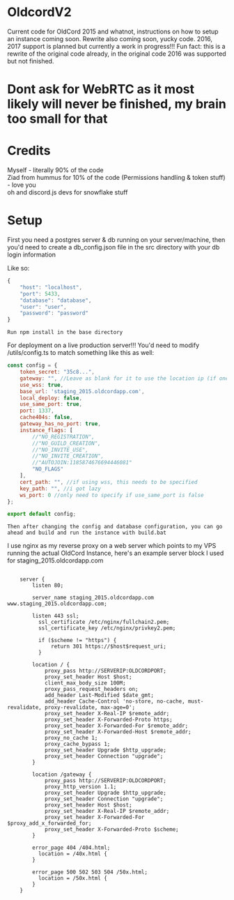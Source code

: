 # OldcordV2
Current code for OldCord 2015 and whatnot, instructions on how to setup an instance coming soon. Rewrite also coming soon, yucky code.
2016, 2017 support is planned but currently a work in progress!!!
Fun fact: this is a rewrite of the original code already, in the original code 2016 was supported but not finished.
# Dont ask for WebRTC as it most likely will never be finished, my brain too small for that

# Credits
Myself - literally 90% of the code <br />
Ziad from hummus for 10% of the code (Permissions handling & token stuff) - love you <br />
oh and discord.js devs for snowflake stuff <br />

# Setup
First you need a postgres server & db running on your server/machine, then you'd need to create a db_config.json file in the src directory with your db login information 

Like so:

```js
{
    "host": "localhost",
    "port": 5433,
    "database": "database",
    "user": "user",
    "password": "password"
}
```

```
Run npm install in the base directory
```

For deployment on a live production server!!! You'd need to modify /utils/config.ts to match something like this as well:

```js
const config = {
    token_secret: "35c8...",
    gateway: "", //Leave as blank for it to use the location ip (if one)
    use_wss: true,
    base_url: 'staging_2015.oldcordapp.com',
    local_deploy: false,
    use_same_port: true,
    port: 1337,
    cache404s: false,
    gateway_has_no_port: true,
    instance_flags: [
        //"NO_REGISTRATION",
        //"NO_GUILD_CREATION",
        //"NO_INVITE_USE",
        //"NO_INVITE_CREATION",
        //"AUTOJOIN:1185874676694446081"
        "NO_FLAGS"
    ],
    cert_path: "", //if using wss, this needs to be specified
    key_path: "", //i got lazy
    ws_port: 0 //only need to specify if use_same_port is false 
};

export default config;
```

```
Then after changing the config and database configuration, you can go ahead and build and run the instance with build.bat
```

I use nginx as my reverse proxy on a web server which points to my VPS running the actual OldCord Instance, here's an example server block I used for staging_2015.oldcordapp.com

```

    server {
        listen 80;
        
        server_name staging_2015.oldcordapp.com www.staging_2015.oldcordapp.com;
        
        listen 443 ssl;
	      ssl_certificate /etc/nginx/fullchain2.pem;
	      ssl_certificate_key /etc/nginx/privkey2.pem;
	
	      if ($scheme != "https") {
        	  return 301 https://$host$request_uri;
    	  }
     
        location / {
            proxy_pass http://SERVERIP:OLDCORDPORT;
            proxy_set_header Host $host;
            client_max_body_size 100M;
            proxy_pass_request_headers on;
            add_header Last-Modified $date_gmt;
            add_header Cache-Control 'no-store, no-cache, must-revalidate, proxy-revalidate, max-age=0';
            proxy_set_header X-Real-IP $remote_addr;
            proxy_set_header X-Forwarded-Proto https;
            proxy_set_header X-Forwarded-For $remote_addr;
            proxy_set_header X-Forwarded-Host $remote_addr;
            proxy_no_cache 1;
            proxy_cache_bypass 1;
            proxy_set_header Upgrade $http_upgrade;
            proxy_set_header Connection "upgrade";
        }
        
        location /gateway {
            proxy_pass http://SERVERIP:OLDCORDPORT;
            proxy_http_version 1.1;
            proxy_set_header Upgrade $http_upgrade;
            proxy_set_header Connection "upgrade";
            proxy_set_header Host $host;
            proxy_set_header X-Real-IP $remote_addr;
            proxy_set_header X-Forwarded-For $proxy_add_x_forwarded_for;
            proxy_set_header X-Forwarded-Proto $scheme;
        }

        error_page 404 /404.html;
          location = /40x.html {
        }
    
        error_page 500 502 503 504 /50x.html;
          location = /50x.html {
        }
    }
```
